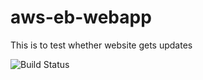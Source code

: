 # aws-eb-webapp

This is to test whether website gets updates 

![Build Status](https://codebuild.us-east-1.amazonaws.com/badges?uuid=eyJlbmNyeXB0ZWREYXRhIjoieWJldWpxN0xKbUlwNWJMdlh3UC80bE1GTTVtaTYzL1pndlNXVFBlSllZaU5Ed3l3aEM4L01SVzV4UnVXNlhxaURSSkFRNVVkWDRnU1lSNk5KQytMcnpFPSIsIml2UGFyYW1ldGVyU3BlYyI6IlpCSVlkWTh1enRsRFpEd2IiLCJtYXRlcmlhbFNldFNlcmlhbCI6MX0%3D&branch=master)